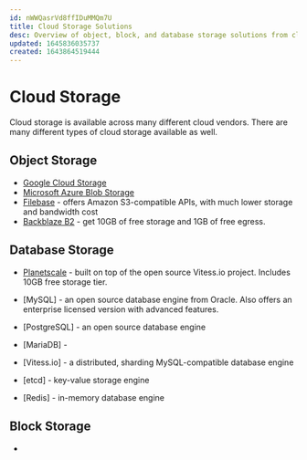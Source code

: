 ```yaml
---
id: nWWQasrVd8ffIDuMMQm7U
title: Cloud Storage Solutions
desc: Overview of object, block, and database storage solutions from cloud vendors.
updated: 1645836035737
created: 1643864519444
---
```


# Cloud Storage

Cloud storage is available across many different cloud vendors.
There are many different types of cloud storage available as well. 

## Object Storage

* [Google Cloud Storage](https://cloud.google.com/storage)
* [Microsoft Azure Blob Storage](https://azure.microsoft.com/en-us/services/storage/blobs/)
* [Filebase](https://filebase.com) - offers Amazon S3-compatible APIs, with much lower storage and bandwidth cost
* [Backblaze B2]() - get 10GB of free storage and 1GB of free egress.

## Database Storage

* [Planetscale](https://planetscale.com/pricing) - built on top of the open source Vitess.io project. Includes 10GB free storage tier.
* [MySQL] - an open source database engine from Oracle. Also offers an enterprise licensed version with advanced features.
* [PostgreSQL] - an open source database engine
* [MariaDB] - 
* [Vitess.io] - a distributed, sharding MySQL-compatible database engine

* [etcd] - key-value storage engine
* [Redis] - in-memory database engine

## Block Storage

* 
